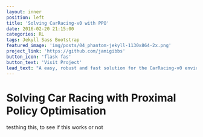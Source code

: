 ```yaml
---
layout: inner
position: left
title: 'Solving CarRacing-v0 with PPO'
date: 2016-02-20 21:15:00
categories: RL
tags: Jekyll Sass Bootstrap
featured_image: 'img/posts/04_phantom-jekyll-1130x864-2x.png'
project_link: 'https://github.com/jamigibbs'
button_icon: 'flask fas'
button_text: 'Visit Project'
lead_text: "A easy, robust and fast solution for the CarRacing-v0 environment"
---
```



# Solving Car Racing with Proximal Policy Optimisation

testhing this, to see if this works or not
